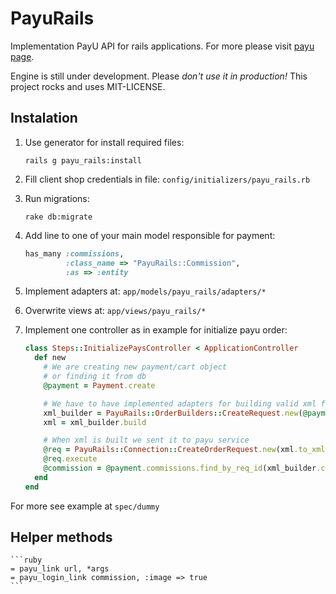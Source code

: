 # PayuRails

Implementation PayU API for rails applications. 
For more please visit [payu page](http://www.payu.pl/).

Engine is still under development. Please *don't use it in production!*
This project rocks and uses MIT-LICENSE.

## Instalation
1. Use generator for install required files:

    ```
    rails g payu_rails:install
    ```

2. Fill client shop credentials in file: `config/initializers/payu_rails.rb`

3. Run migrations:

    ```
    rake db:migrate
    ```

4. Add line to one of your main model responsible for payment:

    ```ruby
    has_many :commissions,
             :class_name => "PayuRails::Commission",
             :as => :entity
    ```

5. Implement adapters at: `app/models/payu_rails/adapters/*`

6. Overwrite views at: `app/views/payu_rails/*`

7. Implement one controller as in example for initialize payu order:

    ```ruby
    class Steps::InitializePaysController < ApplicationController
      def new 
        # We are creating new payment/cart object
        # or finding it from db
        @payment = Payment.create

        # We have to have implemented adapters for building valid xml file
        xml_builder = PayuRails::OrderBuilders::CreateRequest.new(@payment)
        xml = xml_builder.build

        # When xml is built we sent it to payu service
        @req = PayuRails::Connection::CreateOrderRequest.new(xml.to_xml)
        @req.execute
        @commission = @payment.commissions.find_by_req_id(xml_builder.commission.req_id)
      end
    end
    ```
For more see example at `spec/dummy`

## Helper methods

    ```ruby
    = payu_link url, *args
    = payu_login_link commission, :image => true
    ```